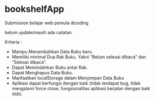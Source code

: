 # bookshelfApp
Submission belajar web pemula dicoding

belum update/masih ada catatan

Kriteria : 
- Mampu Menambahkan Data Buku baru.
- Memiliki minimal Dua Rak Buku. Yakni “Belum selesai dibaca” dan “Selesai dibaca”.
- Dapat Memindahkan Buku antar Rak.
- Dapat Menghapus Data Buku.
- Manfaatkan localStorage dalam Menyimpan Data Buku
- Aplikasi dapat berfungsi dengan baik (tidak terdapat bug, tidak mengalami force close, fungsionalitas aplikasi berjalan dengan baik dsb).
